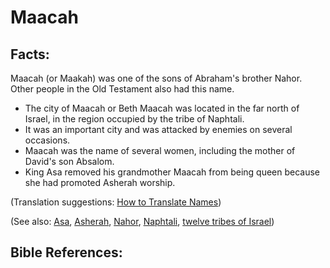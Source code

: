 # Maacah #

## Facts: ##

Maacah (or Maakah) was one of the sons of Abraham's brother Nahor. Other people in the Old Testament also had this name.

* The city of Maacah or Beth Maacah was located in the far north of Israel, in the region occupied by the tribe of Naphtali.
* It was an important city and was attacked by enemies on several occasions.
* Maacah was the name of several women, including the mother of David's son Absalom.
* King Asa removed his grandmother Maacah from being queen because she had promoted Asherah worship.

(Translation suggestions: [How to Translate Names](en/ta-vol1/translate/man/translate-names))

(See also: [Asa](../other/asa.md), [Asherah](../other/asherim.md), [Nahor](../other/nahor.md), [Naphtali](../other/naphtali.md), [twelve tribes of Israel](../other/12tribesofisrael.md))

## Bible References: ##